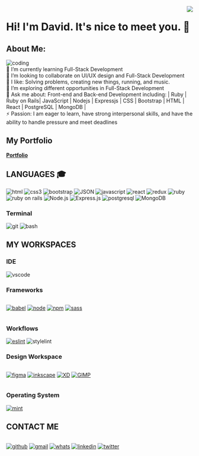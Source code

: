 <img align="right" src="https://visitor-badge.laobi.icu/badge?page_id=David-Igbo">

# Hi! I'm David. It's nice to meet you. :wave:
## About Me:
![coding](https://user-images.githubusercontent.com/30289772/208741012-2b7d9c93-0a2d-4e3d-af2d-e10bf319bbfd.gif)<br>
🌱 I’m currently learning Full-Stack Development<br>👯 I’m looking to collaborate on UI/UX design and Full-Stack Development<br>🤔 I like: Solving problems, creating new things, running, and music. <br>🤩 I’m exploring different opportunities in Full-Stack Development<br>💬 Ask me about: Front-end and Back-end Development including: | Ruby | Ruby on Rails| JavaScript | Nodejs | Expressjs | CSS | Bootstrap | HTML | React | PostgreSQL | MongoDB | <br>⚡ Passion: I am eager to learn, have strong interpersonal skills, and have the ability to handle pressure and meet deadlines<br>

## My Portfolio 
**[Portfolio]( https://david30-maker.github.io/Personal-portfolio/)**

## **LANGUAGES** :mortar_board:
 ![html](https://img.shields.io/badge/HTML5-E34F26?style=for-the-badge&logo=html5&logoColor=white)
 ![css3](https://img.shields.io/badge/CSS3-1572B6?style=for-the-badge&logo=css3&logoColor=white)
 ![bootstrap](https://img.shields.io/badge/Bootstrap-563D7C?style=for-the-badge&logo=bootstrap&logoColor=white)
 ![JSON](https://img.shields.io/badge/json-5E5C5C?style=for-the-badge&logo=json&logoColor=white)
 ![javascript](https://img.shields.io/badge/JavaScript-F7DF1E?style=for-the-badge&logo=javascript&logoColor=black)
 ![react](https://img.shields.io/badge/React-61DAFB?style=for-the-badge&logo=react&logoColor=white)
 ![redux](https://img.shields.io/badge/Redux-764ABC?style=for-the-badge&logo=redux&logoColor=white)
![ruby](https://img.shields.io/badge/Ruby-CC342D?style=for-the-badge&logo=ruby&logoColor=white)
![ruby on rails](https://img.shields.io/badge/Ruby%20on%20Rails-CC0000?style=for-the-badge&logo=ruby-on-rails&logoColor=white)
![Node.js](https://img.shields.io/badge/Node.js-339933?style=for-the-badge&logo=nodedotjs&logoColor=white)
![Express.js](https://img.shields.io/badge/Express.js-000000?style=for-the-badge&logo=express&logoColor=white)
![postgresql](https://img.shields.io/badge/PostgreSQL-336791?style=for-the-badge&logo=postgresql&logoColor=white)
![MongoDB](https://img.shields.io/badge/MongoDB-47A248?style=for-the-badge&logo=mongodb&logoColor=white)

 ### **Terminal** 
 ![git](https://img.shields.io/badge/GIT-E44C30?style=for-the-badge&logo=git&logoColor=white)
 ![bash](https://img.shields.io/badge/GNU%20Bash-4EAA25?style=for-the-badge&logo=GNU%20Bash&logoColor=white)

## **MY WORKSPACES**

### **IDE**

![vscode](https://img.shields.io/badge/Visual_Studio_Code-0078D4?style=for-the-badge&logo=visual%20studio%20code&logoColor=white)


### **Frameworks**

<div style="display: flex">

[![babel](https://img.shields.io/badge/Babel-F9DC3E?style=for-the-badge&logo=babel&logoColor=white)](#)
[![node](https://img.shields.io/badge/Node.js-339933?style=for-the-badge&logo=nodedotjs&logoColor=white)](#)
[![npm](https://img.shields.io/badge/npm-CB3837?style=for-the-badge&logo=npm&logoColor=white)](#)
[![sass](https://img.shields.io/badge/Sass-CC6699?style=for-the-badge&logo=sass&logoColor=white)](#)

</div>

### **Workflows**

[![eslint](https://img.shields.io/badge/eslint-3A33D1?style=for-the-badge&logo=eslint&logoColor=white)](https://google.com)
![stylelint](https://img.shields.io/badge/stylelint-000?style=for-the-badge&logo=stylelint&logoColor=white&link=google.com)

### **Design Workspace**

<div style="display: flex">

[![figma](https://img.shields.io/badge/Figma-F24E1E?style=for-the-badge&logo=figma&logoColor=white)](#)
[![inkscape](https://img.shields.io/badge/Inkscape-000000?style=for-the-badge&logo=Inkscape&logoColor=white)](#)
[![XD](https://img.shields.io/badge/Adobe%20XD-470137?style=for-the-badge&logo=Adobe%20XD&logoColor=#FF61F6)](#)
[![GIMP](https://img.shields.io/badge/gimp-5C5543?style=for-the-badge&logo=gimp&logoColor=white)](#)
</div>

### **Operating System**
[![mint](https://img.shields.io/badge/Linux_Mint-87CF3E?style=for-the-badge&logo=linux-mint&logoColor=white)](https://linuxmint.com)

## **CONTACT ME**
<div style="display: flex">

[![github](https://img.shields.io/badge/GitHub-100000?style=for-the-badge&logo=github&logoColor=white)](https://github.com/david30-maker/)
[![gmail](https://img.shields.io/badge/Gmail-D14836?style=for-the-badge&logo=gmail&logoColor=white)](mailto:davidokpah396@gmail.com)
[![whats](https://img.shields.io/badge/WhatsApp-25D366?style=for-the-badge&logo=whatsapp&logoColor=white)](https://wa.me/+2349058602857?text='Hi.')
[![linkedin](https://img.shields.io/badge/LinkedIn-0077B5?style=for-the-badge&logo=linkedin&logoColor=white)](https://www.linkedin.com/in/david-igbo-464196184/)
[![twitter](https://img.shields.io/badge/Twitter-1DA1F2?style=for-the-badge&logo=twitter&logoColor=white)](https://twitter.com/Davidigbo1/)
</div>
